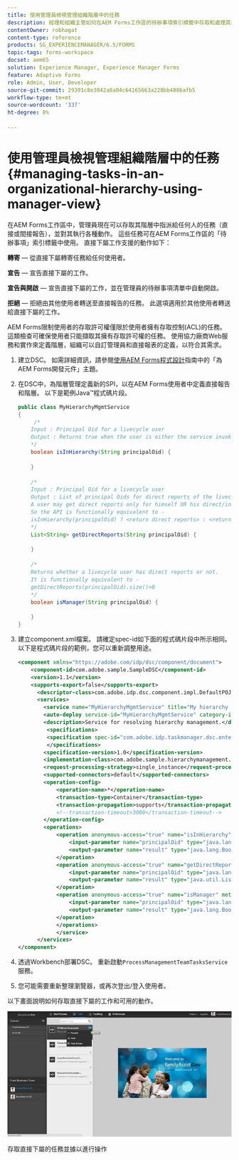 ```yaml
---
title: 使用管理員檢視管理組織階層中的任務
description: 經理和組織主管如何在AEM Forms工作區的待辦事項索引標籤中存取和處理其直接和間接報告的任務。
contentOwner: robhagat
content-type: reference
products: SG_EXPERIENCEMANAGER/6.5/FORMS
topic-tags: forms-workspace
docset: aem65
solution: Experience Manager, Experience Manager Forms
feature: Adaptive Forms
role: Admin, User, Developer
source-git-commit: 29391c8e3042a8a04c64165663a228bb4886afb5
workflow-type: tm+mt
source-wordcount: '337'
ht-degree: 0%

---
```


# 使用管理員檢視管理組織階層中的任務{#managing-tasks-in-an-organizational-hierarchy-using-manager-view}

在AEM Forms工作區中，管理員現在可以存取其階層中指派給任何人的任務（直接或間接報告），並對其執行各種動作。 這些任務可在AEM Forms工作區的「待辦事項」索引標籤中使用。 直接下屬工作支援的動作如下：

**轉寄** — 從直接下屬轉寄任務給任何使用者。

**宣告** — 宣告直接下屬的工作。

**宣告與開啟** — 宣告直接下屬的工作，並在管理員的待辦事項清單中自動開啟。

**拒絕** — 拒絕由其他使用者轉送至直接報告的任務。 此選項適用於其他使用者轉送給直接下屬的工作。

AEM Forms限制使用者的存取許可權僅限於使用者擁有存取控制(ACL)的任務。 這類檢查可確保使用者只能擷取其擁有存取許可權的任務。 使用協力廠商Web服務和實作來定義階層，組織可以自訂管理員和直接報表的定義，以符合其需求。

1. 建立DSC。 如需詳細資訊，請參閱[使用AEM Forms程式設計](https://www.adobe.com/go/learn_aemforms_programming_63)指南中的「為AEM Forms開發元件」主題。
1. 在DSC中，為階層管理定義新的SPI，以在AEM Forms使用者中定義直接報告和階層。 以下是範例Java™程式碼片段。

   ```java
   public class MyHierarchyMgmtService
   {
        /*
       Input : Principal Oid for a livecycle user
       Output : Returns true when the user is either the service invoker OR his direct/indirect report.
       */
       boolean isInHierarchy(String principalOid) {
   
       }
   
       /*
       Input : Principal Oid for a livecycle user
       Output : List of principal Oids for direct reports of the livecycle user
       A user may get direct reports only for himself OR his direct/indirect reports.
       So the API is functionally equivalent to -
       isInHierarchy(principalOid) ? <return direct reports> : <return empty list>
       */
       List<String> getDirectReports(String principalOid) {
   
       }
   
       /*
       Returns whether a livecycle user has direct reports or not.
       It is functionally equivalent to -
       getDirectReports(principalOid).size()>0
       */
       boolean isManager(String principalOid) {
   
       }
   }
   ```

1. 建立component.xml檔案。 請確定spec-id如下面的程式碼片段中所示相同。 以下是程式碼片段的範例，您可以重新調整用途。

   ```xml
   <component xmlns="https://adobe.com/idp/dsc/component/document">
       <component-id>com.adobe.sample.SampleDSC</component-id>
       <version>1.1</version>
       <supports-export>false</supports-export>
         <descriptor-class>com.adobe.idp.dsc.component.impl.DefaultPOJODescriptorImpl</descriptor-class>
         <services>
           <service name="MyHierarchyMgmtService" title="My hierarchy management service" orchestrateable="false">
           <auto-deploy service-id="MyHierarchyMgmtService" category-id="Sample DSC" major-version="1" minor-version="0" />
           <description>Service for resolving hierarchy management.</description>
            <specifications>
            <specification spec-id="com.adobe.idp.taskmanager.dsc.enterprise.HierarchyManagementProvider"/>
            </specifications>
           <specification-version>1.0</specification-version>
           <implementation-class>com.adobe.sample.hierarchymanagement.MyHierarchyMgmtService</implementation-class>
           <request-processing-strategy>single_instance</request-processing-strategy>
           <supported-connectors>default</supported-connectors>
           <operation-config>
               <operation-name>*</operation-name>
               <transaction-type>Container</transaction-type>
               <transaction-propagation>supports</transaction-propagation>
               <!--transaction-timeout>3000</transaction-timeout-->
           </operation-config>
           <operations>
               <operation anonymous-access="true" name="isInHierarchy" method="isInHierarchy">
                   <input-parameter name="principalOid" type="java.lang.String" />
                   <output-parameter name="result" type="java.lang.Boolean"/>
               </operation>
               <operation anonymous-access="true" name="getDirectReports" method="getDirectReports">
                   <input-parameter name="principalOid" type="java.lang.String" />
                   <output-parameter name="result" type="java.util.List"/>
               </operation>
               <operation anonymous-access="true" name="isManager" method="isManager">
                   <input-parameter name="principalOid" type="java.lang.String" />
                   <output-parameter name="result" type="java.lang.Boolean"/>
               </operation>
               </operations>
               </service>
         </services>
   </component>
   ```

1. 透過Workbench部署DSC。 重新啟動`ProcessManagementTeamTasksService`服務。
1. 您可能需要重新整理瀏覽器，或再次登出/登入使用者。

以下畫面說明如何存取直接下屬的工作和可用的動作。

![cu_manager_view](assets/cu_manager_view.png)

存取直接下屬的任務並據以進行操作
